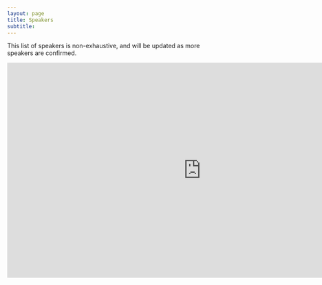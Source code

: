 ```yaml
---
layout: page
title: Speakers 
subtitle: 
---
```


This list of speakers is non-exhaustive, and will be updated as more speakers are confirmed.

<iframe src="https://cdn.rawgit.com/ashv-sandbox/ashv-sandbox.github.io/6d836fbf/speakers.html" frameborder="0" allowfullscreen width="900" height="500" align="left"></iframe>
